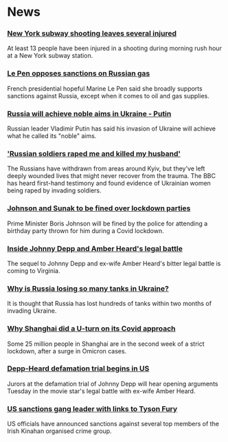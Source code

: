 # News
### [New York subway shooting leaves several injured](https://www.bbc.com/news/world-us-canada-61082792)
At least 13 people have been injured in a shooting during morning rush hour at a New York subway station.
### [Le Pen opposes sanctions on Russian gas](https://www.bbc.com/news/world-europe-61073894)
French presidential hopeful Marine Le Pen said she broadly supports sanctions against Russia, except when it comes to oil and gas supplies.
### [Russia will achieve noble aims in Ukraine - Putin](https://www.bbc.com/news/world-europe-61077648)
Russian leader Vladimir Putin has said his invasion of Ukraine will achieve what he called its "noble" aims. 
### ['Russian soldiers raped me and killed my husband'](https://www.bbc.com/news/world-europe-61071243)
The Russians have withdrawn from areas around Kyiv, but they've left deeply wounded lives that might never recover from the trauma. The BBC has heard first-hand testimony and found evidence of Ukrainian women being raped by invading soldiers.
### [Johnson and Sunak to be fined over lockdown parties](https://www.bbc.com/news/uk-politics-61083402)
Prime Minister Boris Johnson will be fined by the police for attending a birthday party thrown for him during a Covid lockdown. 
### [Inside Johnny Depp and Amber Heard's legal battle](https://www.bbc.com/news/world-us-canada-61070988)
The sequel to Johnny Depp and ex-wife Amber Heard's bitter legal battle is coming to Virginia. 
### [Why is Russia losing so many tanks in Ukraine?](https://www.bbc.com/news/world-61021388)
It is thought that Russia has lost hundreds of tanks within two months of invading Ukraine.
### [Why Shanghai did a U-turn on its Covid approach](https://www.bbc.com/news/world-asia-china-61023811)
Some 25 million people in Shanghai are in the second week of a strict lockdown, after a surge in Omicron cases. 
### [Depp-Heard defamation trial begins in US](https://www.bbc.com/news/world-us-canada-61082790)
Jurors at the defamation trial of Johnny Depp will hear opening arguments Tuesday in the movie star's legal battle with ex-wife Amber Heard.
### [US sanctions gang leader with links to Tyson Fury](https://www.bbc.com/news/world-us-canada-61077645)
US officials have announced sanctions against several top members of the Irish Kinahan organised crime group. 
